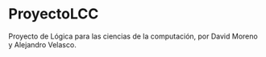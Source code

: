 # ProyectoLCC
Proyecto de Lógica para las ciencias de la computación, por David Moreno y Alejandro Velasco.
